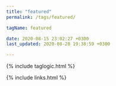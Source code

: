 ```yaml
---
title: "featured"
permalink: /tags/featured/

tagName: featured

date: 2020-08-15 23:02:27 +0300
last_updated: 2020-08-28 19:38:59 +0300

---
```


{% include taglogic.html %}

{% include links.html %}
